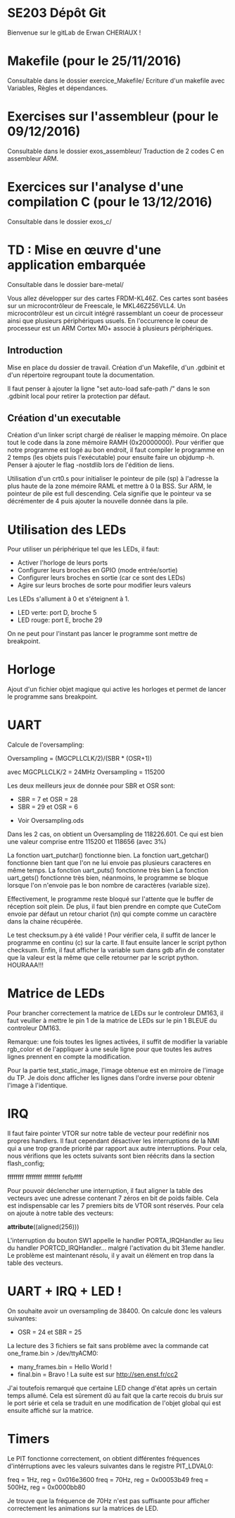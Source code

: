 # SE203 Dépôt Git

Bienvenue sur le gitLab de Erwan CHERIAUX !

# Makefile (pour le 25/11/2016)

Consultable dans le dossier exercice_Makefile/
Ecriture d'un makefile avec Variables, Règles et dépendances.

# Exercises sur l'assembleur (pour le 09/12/2016)

Consultable dans le dossier exos_assembleur/
Traduction de 2 codes C en assembleur ARM.

# Exercices sur l'analyse d'une compilation C (pour le 13/12/2016)

Consultable dans le dossier exos_c/

# TD : Mise en œuvre d'une application embarquée

Consultable dans le dossier bare-metal/

Vous allez développer sur des cartes FRDM-KL46Z. Ces cartes sont basées sur un microcontrôleur de Freescale, le MKL46Z256VLL4. Un microcontrôleur est un circuit intégré rassemblant un coeur de processeur ainsi que plusieurs périphériques usuels. En l'occurrence le coeur de processeur est un ARM Cortex M0+ associé à plusieurs périphériques.

## Introduction

Mise en place du dossier de travail.
Création d'un Makefile, d'un .gdbinit et d'un répertoire regroupant toute la documentation.

Il faut penser à ajouter la ligne "set auto-load safe-path /" dans le son .gdbinit local pour retirer la protection par défaut.

## Création d'un executable

Création d'un linker script chargé de réaliser le mapping mémoire.
On place tout le code dans la zone mémoire RAMH (0x20000000).
Pour vérifier que notre programme est logé au bon endroit, il faut compiler le programme en 2 temps (les objets puis l'exécutable) pour ensuite faire un objdump -h. Penser à ajouter le flag -nostdlib lors de l'édition de liens.

Utilisation d'un crt0.s pour initialiser le pointeur de pile (sp) à l'adresse la plus haute de la zone mémoire RAML et mettre à 0 la BSS.
Sur ARM, le pointeur de pile est full descending. Cela signifie que le pointeur va se décrémenter de 4 puis ajouter la nouvelle donnée dans la pile.

# Utilisation des LEDs

Pour utiliser un périphérique tel que les LEDs, il faut:
- Activer l'horloge de leurs ports
- Configurer leurs broches en GPIO (mode entrée/sortie)
- Configurer leurs broches en sortie (car ce sont des LEDs)
- Agire sur leurs broches de sorte pour modifier leurs valeurs

Les LEDs s'allument à 0 et s'éteignent à 1.
- LED verte: port D, broche 5
- LED rouge: port E, broche 29

On ne peut pour l'instant pas lancer le programme sont mettre de breakpoint.

# Horloge

Ajout d'un fichier objet magique qui active les horloges et permet de lancer le programme sans breakpoint.

# UART

Calcule de l'oversampling:

   Oversampling = (MGCPLLCLK/2)/(SBR * (OSR+1))

avec  MGCPLLCLK/2  = 24MHz
      Oversampling = 115200

Les deux meilleurs jeux de donnée pour SBR et OSR sont:

- SBR = 7  et OSR = 28
- SBR = 29 et OSR = 6

* Voir Oversampling.ods

Dans les 2 cas, on obtient un Oversampling de 118226.601.
Ce qui est bien une valeur comprise entre 115200 et 118656 (avec 3%)

La fonction uart_putchar() fonctionne bien.
La fonction uart_getchar() fonctionne bien tant que l'on ne lui envoie pas plusieurs caracteres en même temps.
La fonction uart_puts() fonctionne très bien
La fonction uart_gets() fonctionne très bien, néanmoins, le programme se bloque lorsque l'on n'envoie pas le bon nombre de caractères (variable size).

Effectivement, le programme reste bloqué sur l'attente que le buffer de réception soit plein.
De plus, il faut bien prendre en compte que CuteCom envoie par défaut un retour chariot (\n) qui compte comme un caractère dans la chaine récupérée.

Le test checksum.py à été validé !
Pour vérifier cela, il suffit de lancer le programme en continu (c) sur la carte.
Il faut ensuite lancer le script python checksum.
Enfin, il faut afficher la variable sum dans gdb afin de constater que la valeur est la même que celle retourner par le script python.
HOURAAA!!!

# Matrice de LEDs

Pour brancher correctement la matrice de LEDs sur le controleur DM163, il faut veuiller à mettre le pin 1 de la matrice de LEDs sur le pin 1 BLEUE du controleur DM163.

Remarque: une fois toutes les lignes activées, il suffit de modifier la variable rgb_color et de l'appliquer à une seule ligne pour que toutes les autres lignes prennent en compte la modification.

Pour la partie test_static_image, l'image obtenue est en mirroire de l'image du TP. Je dois donc afficher les lignes dans l'ordre inverse pour obtenir l'image à l'identique.

# IRQ

Il faut faire pointer VTOR sur notre table de vecteur pour redéfinir nos propres handlers.
Il faut cependant désactiver les interruptions de la NMI qui a une trop grande priorité par rapport aux autre interruptions.
Pour cela, nous vérifions que les octets suivants sont bien réécrits dans la section flash_config;

ffffffff ffffffff ffffffff fefbffff

Pour pouvoir déclencher une interruption, il faut aligner la table des vecteurs avec une adresse contenant 7 zéros en bit de poids faible.
Cela est indispensable car les 7 premiers bits de VTOR sont réservés. Pour cela on ajoute à notre table des vecteurs:

__attribute__((aligned(256)))

L'interruption du bouton SW1 appelle le handler PORTA_IRQHandler au lieu du handler PORTCD_IRQHandler... malgré l'activation du bit 31eme handler.
Le problème est maintenant résolu, il y avait un élément en trop dans la table des vecteurs.

# UART + IRQ + LED !

On souhaite avoir un oversampling de 38400.
On calcule donc les valeurs suivantes:

- OSR = 24 et SBR = 25

La lecture des 3 fichiers se fait sans problème avec la commande cat one_frame.bin > /dev/ttyACM0:

- many_frames.bin = Hello World !
- final.bin       = Bravo ! La suite est sur http://sen.enst.fr/cc2

J'ai toutefois remarqué que certaine LED change d'état après un certain temps allumé. Cela est sûrement dû au fait que la carte recois du bruis sur le port série et cela se traduit en une modification de l'objet global qui est ensuite affiché sur la matrice.

# Timers

Le PIT fonctionne correctement, on obtient différentes fréquences d'intérruptions avec les valeurs suivantes dans le registre PIT_LDVAL0:

freq = 1Hz,   reg = 0x016e3600
freq = 70Hz,  reg = 0x00053b49
freq = 500Hz, reg = 0x0000bb80

Je trouve que la fréquence de 70Hz n'est pas suffisante pour afficher correctement les animations sur la matrices de LED.
